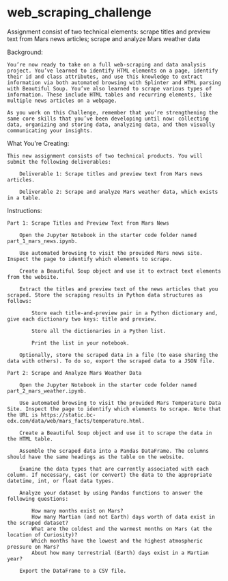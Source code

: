# web_scraping_challenge
Assignment consist of two technical elements: scrape titles and preview text from Mars news articles; scrape and analyze Mars weather data

Background:

    You’re now ready to take on a full web-scraping and data analysis project. You’ve learned to identify HTML elements on a page, identify their id and class attributes, and use this knowledge to extract information via both automated browsing with Splinter and HTML parsing with Beautiful Soup. You’ve also learned to scrape various types of information. These include HTML tables and recurring elements, like multiple news articles on a webpage.

    As you work on this Challenge, remember that you’re strengthening the same core skills that you’ve been developing until now: collecting data, organizing and storing data, analyzing data, and then visually communicating your insights.

What You're Creating:

    This new assignment consists of two technical products. You will submit the following deliverables:

        Deliverable 1: Scrape titles and preview text from Mars news articles.

        Deliverable 2: Scrape and analyze Mars weather data, which exists in a table.

Instructions:

    Part 1: Scrape Titles and Preview Text from Mars News

        Open the Jupyter Notebook in the starter code folder named part_1_mars_news.ipynb.

        Use automated browsing to visit the provided Mars news site. Inspect the page to identify which elements to scrape.

        Create a Beautiful Soup object and use it to extract text elements from the website.

        Extract the titles and preview text of the news articles that you scraped. Store the scraping results in Python data structures as follows:

            Store each title-and-preview pair in a Python dictionary and, give each dictionary two keys: title and preview.
            
            Store all the dictionaries in a Python list.

            Print the list in your notebook.

        Optionally, store the scraped data in a file (to ease sharing the data with others). To do so, export the scraped data to a JSON file.

    Part 2: Scrape and Analyze Mars Weather Data

        Open the Jupyter Notebook in the starter code folder named part_2_mars_weather.ipynb. 

        Use automated browsing to visit the provided Mars Temperature Data Site. Inspect the page to identify which elements to scrape. Note that the URL is https://static.bc-edx.com/data/web/mars_facts/temperature.html.   

        Create a Beautiful Soup object and use it to scrape the data in the HTML table. 

        Assemble the scraped data into a Pandas DataFrame. The columns should have the same headings as the table on the website.

        Examine the data types that are currently associated with each column. If necessary, cast (or convert) the data to the appropriate datetime, int, or float data types.

        Analyze your dataset by using Pandas functions to answer the following questions:
        
            How many months exist on Mars?
            How many Martian (and not Earth) days worth of data exist in the scraped dataset?
            What are the coldest and the warmest months on Mars (at the location of Curiosity)? 
            Which months have the lowest and the highest atmospheric pressure on Mars? 
            About how many terrestrial (Earth) days exist in a Martian year? 

        Export the DataFrame to a CSV file.